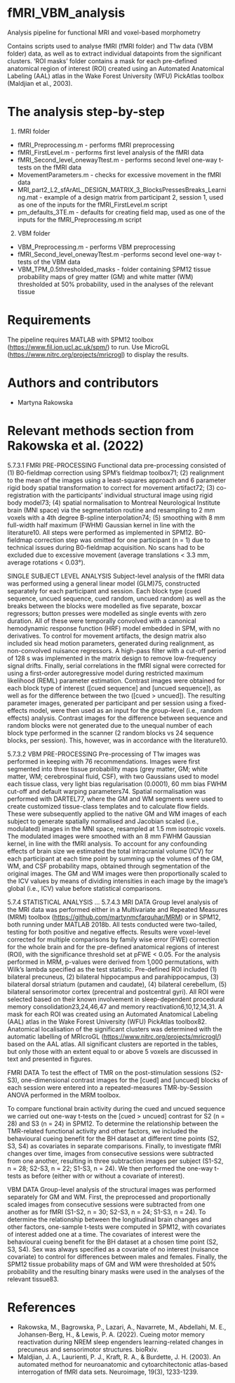 # fMRI_VBM_analysis
Analysis pipeline for functional MRI and voxel-based morphometry

Contains scripts used to analyse fMRI (fMRI folder) and T1w data (VBM folder) data, as well as to extract individual datapoints from the significant clusters. ‘ROI masks’ folder contains a mask for each pre-defined anatomical region of interest (ROI) created using an Automated Anatomical Labeling (AAL) atlas in the Wake Forest University (WFU) PickAtlas toolbox (Maldjian et al., 2003). 

# The analysis step-by-step 
1. fMRI folder
- fMRI_Preprocessing.m - performs fMRI preprocessing
- fMRI_FirstLevel.m - performs first level analysis of the fMRI data
- fMRI_Second_level_onewayTtest.m - performs second level one-way t-tests on the fMRI data
- MovementParameters.m - checks for excessive movement in the fMRI data
- MRI_part2_L2_sfArAtL_DESIGN_MATRIX_3_BlocksPressesBreaks_Learning.mat - example of a design matrix from participant 2, session 1, used as one of the inputs for the fMRI_FirstLevel.m script
- pm_defaults_3TE.m - defaults for creating field map, used as one of the inputs for the fMRI_Preprocessing.m script

2. VBM folder
- VBM_Preprocessing.m - performs VBM preprocessing
- fMRI_Second_level_onewayTtest.m -performs second level one-way t-tests of the VBM data
- VBM_TPM_0.5thresholded_masks - folder containing SPM12 tissue probability maps of grey matter (GM) and white matter (WM) thresholded at 50% probability, used in the analyses of the relevant tissue

# Requirements 
The pipeline requires MATLAB with SPM12 toolbox (https://www.fil.ion.ucl.ac.uk/spm/) to run. Use MicroGL (https://www.nitrc.org/projects/mricrogl) to display the results.

# Authors and contributors
* Martyna Rakowska

# Relevant methods section from Rakowska et al. (2022)

5.7.3.1 FMRI
PRE-PROCESSING
Functional data pre-processing consisted of (1) B0-fieldmap correction using SPM’s fieldmap toolbox71; (2) realignment to the mean of the images using a least-squares approach and 6 parameter rigid body spatial transformation to correct for movement artifact72; (3) co-registration with the participants’ individual structural image using rigid body model73; (4) spatial normalisation to Montreal Neurological Institute brain (MNI space) via the segmentation routine and resampling to 2 mm voxels with a 4th degree B-spline interpolation74; (5) smoothing with 8 mm full-width half maximum (FWHM) Gaussian kernel in line with the literature10. All steps were performed as implemented in SPM12. B0-fieldmap correction step was omitted for one participant (n = 1) due to technical issues during B0-fieldmap acquisition. No scans had to be excluded due to excessive movement (average translations < 3.3 mm, average rotations < 0.03°).

SINGLE SUBJECT LEVEL ANALYSIS
Subject-level analysis of the fMRI data was performed using a general linear model (GLM)75, constructed separately for each participant and session. Each block type (cued sequence, uncued sequence, cued random, uncued random) as well as the breaks between the blocks were modelled as five separate, boxcar regressors; button presses were modelled as single events with zero duration. All of these were temporally convolved with a canonical hemodynamic response function (HRF) model embedded in SPM, with no derivatives. To control for movement artifacts, the design matrix also included six head motion parameters, generated during realignment, as non-convolved nuisance regressors. A high-pass filter with a cut-off period of 128 s was implemented in the matrix design to remove low-frequency signal drifts. Finally, serial correlations in the fMRI signal were corrected for using a first-order autoregressive model during restricted maximum likelihood (REML) parameter estimation. Contrast images were obtained for each block type of interest ([cued sequence] and [uncued sequence]), as well as for the difference between the two ([cued > uncued]). The resulting parameter images, generated per participant and per session using a fixed-effects model, were then used as an input for the group-level (i.e., random effects) analysis. Contrast images for the difference between sequence and random blocks were not generated due to the unequal number of each block type performed in the scanner (2 random blocks vs 24 sequence blocks, per session). This, however, was in accordance with the literature10.

5.7.3.2 VBM
PRE-PROCESSING
Pre-processing of T1w images was performed in keeping with 76 recommendations. Images were first segmented into three tissue probability maps (grey matter, GM; white matter, WM; cerebrospinal fluid, CSF), with two Gaussians used to model each tissue class, very light bias regularisation (0.0001), 60 mm bias FWHM cut-off and default warping parameters74. Spatial normalisation was performed with DARTEL77, where the GM and WM segments were used to create customized tissue-class templates and to calculate flow fields. These were subsequently applied to the native GM and WM images of each subject to generate spatially normalised and Jacobian scaled (i.e., modulated) images in the MNI space, resampled at 1.5 mm isotropic voxels. The modulated images were smoothed with an 8 mm FWHM Gaussian kernel, in line with the fMRI analysis. To account for any confounding effects of brain size we estimated the total intracranial volume (ICV) for each participant at each time point by summing up the volumes of the GM, WM, and CSF probability maps, obtained through segmentation of the original images. The GM and WM images were then proportionally scaled to the ICV values by means of dividing intensities in each image by the image’s global (i.e., ICV) value before statistical comparisons.

5.7.4 STATISTICAL ANALYSIS
...
5.7.4.3 MRI DATA
Group level analysis of the MRI data was performed either in a Multivariate and Repeated Measures (MRM) toolbox (https://github.com/martynmcfarquhar/MRM) or in SPM12, both running under MATLAB 2018b. All tests conducted were two-tailed, testing for both positive and negative effects. Results were voxel-level corrected for multiple comparisons by family wise error (FWE) correction for the whole brain and for the pre-defined anatomical regions of interest (ROI), with the significance threshold set at pFWE < 0.05. For the analysis performed in MRM, p-values were derived from 1,000 permutations, with Wilk’s lambda specified as the test statistic. Pre-defined ROI included (1) bilateral precuneus, (2) bilateral hippocampus and parahippocampus, (3) bilateral dorsal striatum (putamen and caudate), (4) bilateral cerebellum, (5) bilateral sensorimotor cortex (precentral and postcentral gyri). All ROI were selected based on their known involvement in sleep-dependent procedural memory consolidation23,24,46,47 and memory reactivation6,10,12,14,31. A mask for each ROI was created using an Automated Anatomical Labeling (AAL) atlas in the Wake Forest University (WFU) PickAtlas toolbox82. Anatomical localisation of the significant clusters was determined with the automatic labelling of MRIcroGL (https://www.nitrc.org/projects/mricrogl/) based on the AAL atlas. All significant clusters are reported in the tables, but only those with an extent equal to or above 5 voxels are discussed in text and presented in figures.

FMRI DATA
To test the effect of TMR on the post-stimulation sessions (S2-S3), one-dimensional contrast images for the [cued] and [uncued] blocks of each session were entered into a repeated-measures TMR-by-Session ANOVA performed in the MRM toolbox.

To compare functional brain activity during the cued and uncued sequence we carried out one-way t-tests on the [cued > uncued] contrast for S2 (n = 28) and S3 (n = 24) in SPM12. To determine the relationship between the TMR-related functional activity and other factors, we included the behavioural cueing benefit for the BH dataset at different time points (S2, S3, S4) as covariates in separate comparisons. Finally, to investigate fMRI changes over time, images from consecutive sessions were subtracted from one another, resulting in three subtraction images per subject (S1-S2, n = 28; S2-S3, n = 22; S1-S3, n = 24). We then performed the one-way t-tests as before (either with or without a covariate of interest).

VBM DATA
Group-level analysis of the structural images was performed separately for GM and WM. First, the preprocessed and proportionally scaled images from consecutive sessions were subtracted from one another as for fMRI (S1-S2, n = 30; S2-S3, n = 24; S1-S3, n = 24). To determine the relationship between the longitudinal brain changes and other factors, one-sample t-tests were computed in SPM12, with covariates of interest added one at a time. The covariates of interest were the behavioural cueing benefit for the BH dataset at a chosen time point (S2, S3, S4). Sex was always specified as a covariate of no interest (nuisance covariate) to control for differences between males and females. Finally, the SPM12 tissue probability maps of GM and WM were thresholded at 50% probability and the resulting binary masks were used in the analyses of the relevant tissue83.

# References
* Rakowska, M., Bagrowska, P., Lazari, A., Navarrete, M., Abdellahi, M. E., Johansen-Berg, H., & Lewis, P. A. (2022). Cueing motor memory reactivation during NREM sleep engenders learning-related changes in precuneus and sensorimotor structures. bioRxiv.
* Maldjian, J. A., Laurienti, P. J., Kraft, R. A., & Burdette, J. H. (2003). An automated method for neuroanatomic and cytoarchitectonic atlas-based interrogation of fMRI data sets. Neuroimage, 19(3), 1233-1239.
